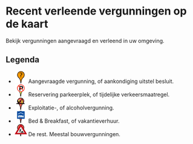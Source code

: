 # Recent verleende vergunningen op de kaart

Bekijk vergunningen aangevraagd en verleend in uw omgeving.

## Legenda

- ![Aanvraag](img/aanvraag.png) Aangevraagde vergunning, of aankondiging uitstel besluit.
- ![Reserveren parkeerplek](img/apv.png) Reservering parkeerplek, of tijdelijke verkeersmaatregel.
- ![Exploitatievergunning](img/bar.png) Exploitatie-, of alcoholvergunning.
- ![Bed & Breakfast](img/hotel.png) Bed & Breakfast, of vakantieverhuur.
- ![Bouwen](img/constructie.png) De rest. Meestal bouwvergunningen.
